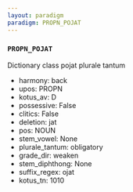 ```yaml
---
layout: paradigm
paradigm: PROPN_POJAT
---
```

### ` PROPN_POJAT `

Dictionary class pojat plurale tantum
* harmony: back
* upos: PROPN
* kotus_av: D
* possessive: False
* clitics: False
* deletion: jat
* pos: NOUN
* stem_vowel: None
* plurale_tantum: obligatory
* grade_dir: weaken
* stem_diphthong: None
* suffix_regex: ojat
* kotus_tn: 1010
